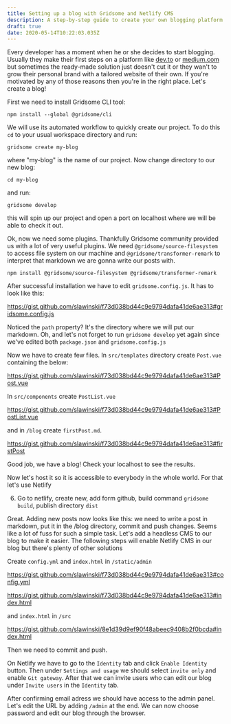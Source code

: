 ```yaml
---
title: Setting up a blog with Gridsome and Netlify CMS
description: A step-by-step guide to create your own blogging platform from scratch.
draft: true
date: 2020-05-14T10:22:03.035Z
---
```


Every developer has a moment when he or she decides to start blogging. Usually they make their first steps on a platform like [dev.to](https://dev.to/) or [medium.com](https://medium.com/) but sometimes the ready-made solution just doesn't cut it or they wan't to grow their personal brand with a tailored website of their own. If you're motivated by any of those reasons then you're in the right place. Let's create a blog!

First we need to install Gridsome CLI tool:

```
npm install --global @gridsome/cli
```

We will use its automated workflow to quickly create our project. To do this `cd` to your usual workspace directory and run:

```
gridsome create my-blog
```

where "my-blog" is the name of our project. Now change directory to our new blog:

```
cd my-blog
```

and run:

```
gridsome develop
```

this will spin up our project and open a port on localhost where we will be able to check it out.

Ok, now we need some plugins. Thankfully Gridsome community provided us with a lot of very useful plugins. We need `@gridsome/source-filesystem` to access file system on our machine and `@gridsome/transformer-remark` to interpret that markdown we are gonna write our posts with.

```
npm install @gridsome/source-filesystem @gridsome/transformer-remark
```

After successful installation we have to edit `gridsome.config.js`. It has to look like this:

https://gist.github.com/slawinski/f73d038bd44c9e9794dafa41de6ae313#gridsome.config.js

Noticed the `path` property? It's the directory where we will put our markdown. Oh, and let's not forget to run `gridsome develop` yet again since we've edited both `package.json` and `gridsome.config.js`

Now we have to create few files. In `src/templates` directory create `Post.vue` containing the below: 

https://gist.github.com/slawinski/f73d038bd44c9e9794dafa41de6ae313#Post.vue

In `src/components` create `PostList.vue` 

https://gist.github.com/slawinski/f73d038bd44c9e9794dafa41de6ae313#PostList.vue

and in `/blog` create `firstPost.md`.

https://gist.github.com/slawinski/f73d038bd44c9e9794dafa41de6ae313#firstPost

Good job, we have a blog! Check your localhost to see the results. 

Now let's host it so it is accessible to everybody in the whole world. For that let's use Netlify

6. Go to netlify, create new, add form github, build command `gridsome build`, publish directory `dist`

Great. Adding new posts now looks like this: we need to write a post in markdown, put it in the /blog directory, commit and push changes. Seems like a lot of fuss for such a simple task. Let's add a headless CMS to our blog to make it easier. The following steps will enable Netlify CMS in our blog but there's plenty of other solutions

Create `config.yml` and `index.html` in `/static/admin` 

https://gist.github.com/slawinski/f73d038bd44c9e9794dafa41de6ae313#config.yml

https://gist.github.com/slawinski/f73d038bd44c9e9794dafa41de6ae313#index.html

and `index.html` in `/src`

https://gist.github.com/slawinski/8e1d39d9ef90f48abeec9408b2f0bcda#index.html

Then we need to commit and push.

On Netlify we have to go to the `Identity` tab and click `Enable Identity` button. Then under `Settings and usage` we should select `invite only` and enable `Git gateway`. After that we can invite users who can edit our blog under `Invite users` in the `Identity` tab.

After confirming email adress we should have access to the admin panel. Let's edit the URL by adding `/admin` at the end. We can now choose password and edit our blog through the browser.
